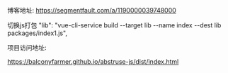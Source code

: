 博客地址:
https://segmentfault.com/a/1190000039748000

切换js打包
"lib": "vue-cli-service build --target lib --name index --dest lib packages/index1.js",



项目访问地址:

https://balconyfarmer.github.io/abstruse-js/dist/index.html
